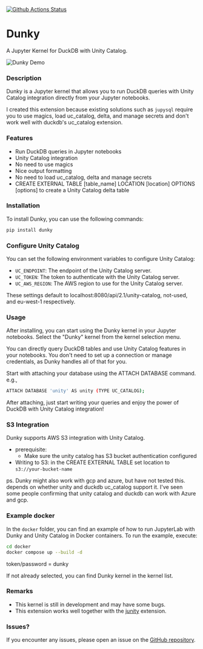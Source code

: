 [![Github Actions Status](https://github.com/dan1elt0m/dunky/workflows/test/badge.svg)](https://github.com/dan1elt0m/dunky/actions/workflows/test.yml)

# Dunky

A Jupyter Kernel for DuckDB with Unity Catalog.

![Dunky Demo](./docs/demo.gif)

### Description

Dunky is a Jupyter kernel that allows you to run DuckDB queries with Unity Catalog integration directly from your Jupyter notebooks.

I created this extension because existing solutions such as `jupysql` require you to use magics, load uc_catalog, delta, and manage secrets
and don't work well with duckdb's uc_catalog extension.

### Features
- Run DuckDB queries in Jupyter notebooks
- Unity Catalog integration
- No need to use magics
- Nice output formatting
- No need to load uc_catalog, delta and manage secrets 
- CREATE EXTERNAL TABLE [table_name] LOCATION [location] OPTIONS [options] to create a Unity Catalog delta table 

### Installation

To install Dunky, you can use the following commands:

```sh
pip install dunky
```

### Configure Unity Catalog
You can set the following environment variables to configure Unity Catalog:

- `UC_ENDPOINT`: The endpoint of the Unity Catalog server.
- `UC_TOKEN`: The token to authenticate with the Unity Catalog server. 
- `UC_AWS_REGION`: The AWS region to use for the Unity Catalog server.

These settings default to localhost:8080/api/2.1/unity-catalog, not-used, and eu-west-1 respectively.

### Usage
After installing, you can start using the Dunky kernel in your Jupyter notebooks. 
Select the "Dunky" kernel from the kernel selection menu.

You can directly query DuckDB tables and use Unity Catalog features in your notebooks. 
You don't need to set up a connection or manage credentials, as Dunky handles all of that for you.

Start with attaching your database using the ATTACH DATABASE command. e.g., 
```bash
ATTACH DATABASE 'unity' AS unity (TYPE UC_CATALOG);
```

After attaching, just start writing your queries and enjoy the power of DuckDB with Unity Catalog integration!


### S3 Integration
Dunky supports AWS S3 integration with Unity Catalog.
- prerequisite: 
  - Make sure the unity catalog has S3 bucket authentication configured 
- Writing to S3: in the CREATE EXTERNAL TABLE set location to `s3://your-bucket-name`

ps. Dunky might also work with gcp and azure, but have not tested this. depends on whether unity and duckdb uc_catalog
support it. I've seen some people confirming that unity catalog and duckdb can work with Azure and gcp. 


### Example docker
In the `docker` folder, you can find an example of how to run JupyterLab with Dunky and Unity Catalog in Docker containers.
To run the example, execute:

```bash
cd docker
docker compose up --build -d
```
token/password = dunky

If not already selected, you can find Dunky kernel in the kernel list.

### Remarks
- This kernel is still in development and may have some bugs.
- This extension works well together with the [junity](https://github.com/dan1elt0m/junity) extension.


### Issues?
If you encounter any issues, please open an issue on the [GitHub repository](https://github.com/dan1elt0m/dunky/issues).